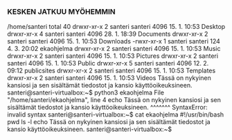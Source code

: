 ### KESKEN JATKUU MYÖHEMMIN

/home/santeri
total 40
drwxr-xr-x 2 santeri santeri 4096 15. 1. 10:53 Desktop
drwxr-xr-x 4 santeri santeri 4096 28. 1. 18:39 Documents
drwxr-xr-x 2 santeri santeri 4096 15. 1. 10:53 Downloads
-rwxr-xr-x 1 santeri santeri  124  4. 3. 20:02 ekaohjelma
drwxr-xr-x 2 santeri santeri 4096 15. 1. 10:53 Music
drwxr-xr-x 2 santeri santeri 4096 15. 1. 10:53 Pictures
drwxr-xr-x 2 santeri santeri 4096 15. 1. 10:53 Public
drwxr-xr-x 5 santeri santeri 4096 12. 2. 09:12 publicsites
drwxr-xr-x 2 santeri santeri 4096 15. 1. 10:53 Templates
drwxr-xr-x 2 santeri santeri 4096 15. 1. 10:53 Videos
Tässä on nykyinen kansiosi ja sen sisältämät tiedostot ja kansio käyttöoikeuksineen.
santeri@santeri-virtualbox:~$ python3 ekaohjelma
  File "/home/santeri/ekaohjelma", line 4
    echo Tässä on nykyinen kansiosi ja sen sisältämät tiedostot ja kansio käyttöoikeuksineen.
         ^^^^^^^
SyntaxError: invalid syntax
santeri@santeri-virtualbox:~$ cat ekaohjelma
#!/usr/bin/bash
pwd 
ls -l
echo Tässä on nykyinen kansiosi ja sen sisältämät tiedostot ja kansio käyttöoikeuksineen.
santeri@santeri-virtualbox:~$ 
